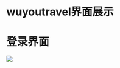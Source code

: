 # wuyoutravel界面展示
# 登录界面
![](https://github.com/99HU/EDG-fighting/blob/master/%E6%B3%A8%E5%86%8C%E7%99%BB%E5%BD%95.png)
